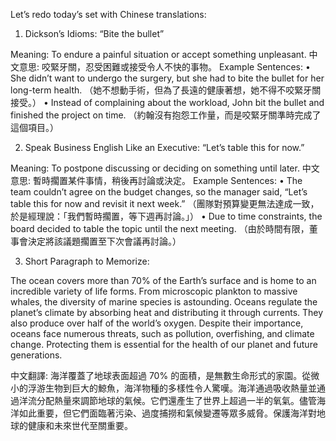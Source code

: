 Let’s redo today’s set with Chinese translations:

1. Dickson’s Idioms: “Bite the bullet”

Meaning: To endure a painful situation or accept something unpleasant.
中文意思: 咬緊牙關，忍受困難或接受令人不快的事物。
Example Sentences:
	•	She didn’t want to undergo the surgery, but she had to bite the bullet for her long-term health.
（她不想動手術，但為了長遠的健康著想，她不得不咬緊牙關接受。）
	•	Instead of complaining about the workload, John bit the bullet and finished the project on time.
（約翰沒有抱怨工作量，而是咬緊牙關準時完成了這個項目。）

2. Speak Business English Like an Executive: “Let’s table this for now.”

Meaning: To postpone discussing or deciding on something until later.
中文意思: 暫時擱置某件事情，稍後再討論或決定。
Example Sentences:
	•	The team couldn’t agree on the budget changes, so the manager said, “Let’s table this for now and revisit it next week.”
（團隊對預算變更無法達成一致，於是經理說：「我們暫時擱置，等下週再討論。」）
	•	Due to time constraints, the board decided to table the topic until the next meeting.
（由於時間有限，董事會決定將該議題擱置至下次會議再討論。）

3. Short Paragraph to Memorize:

The ocean covers more than 70% of the Earth’s surface and is home to an incredible variety of life forms. From microscopic plankton to massive whales, the diversity of marine species is astounding. Oceans regulate the planet’s climate by absorbing heat and distributing it through currents. They also produce over half of the world’s oxygen. Despite their importance, oceans face numerous threats, such as pollution, overfishing, and climate change. Protecting them is essential for the health of our planet and future generations.

中文翻譯:
海洋覆蓋了地球表面超過 70% 的面積，是無數生命形式的家園。從微小的浮游生物到巨大的鯨魚，海洋物種的多樣性令人驚嘆。海洋通過吸收熱量並通過洋流分配熱量來調節地球的氣候。它們還產生了世界上超過一半的氧氣。儘管海洋如此重要，但它們面臨著污染、過度捕撈和氣候變遷等眾多威脅。保護海洋對地球的健康和未來世代至關重要。